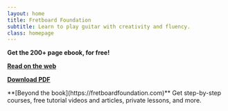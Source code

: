 ```yaml
---
layout: home
title: Fretboard Foundation
subtitle: Learn to play guitar with creativity and fluency.
class: homepage
---
```


<div class="font-larger" markdown="block">

**Get the 200+ page ebook, for free!**

**[Read on the web](book.html)**

**[Download PDF](https://pages.fretboardfoundation.com/pdf)**

</div>

<span class="font-larger" markdown="block">
**[Beyond the book](https://fretboardfoundation.com)**  
</span>
Get step-by-step courses, free tutorial videos and articles, private lessons, and more.

<div style="margin-bottom: 50px;"></div>
<div></div>
